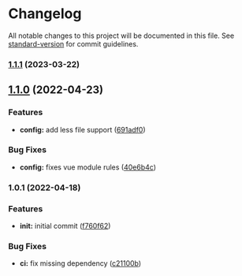 # Changelog

All notable changes to this project will be documented in this file. See [standard-version](https://github.com/conventional-changelog/standard-version) for commit guidelines.

### [1.1.1](https://github.com/dvcol/stylelint-plugin-presets/compare/v1.1.0...v1.1.1) (2023-03-22)

## [1.1.0](https://github.com/dvcol/stylelint-plugin-presets/compare/v1.0.1...v1.1.0) (2022-04-23)


### Features

* **config:** add less file support ([691adf0](https://github.com/dvcol/stylelint-plugin-presets/commit/691adf01436ca6c2e12695990d8c0df4b2959fbf))


### Bug Fixes

* **config:** fixes vue module rules ([40e6b4c](https://github.com/dvcol/stylelint-plugin-presets/commit/40e6b4cc81324b5076868883e54ea1a1e30d1d7b))

### 1.0.1 (2022-04-18)


### Features

* **init:** initial commit ([f760f62](https://github.com/dvcol/stylelint-plugin-presets/commit/f760f62f5545852a84aa258a9d022858b62941e9))


### Bug Fixes

* **ci:** fix missing dependency ([c21100b](https://github.com/dvcol/stylelint-plugin-presets/commit/c21100b450a4fc6dd64eb3e9b9de3d737943a818))
